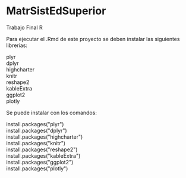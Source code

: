 # MatrSistEdSuperior
Trabajo Final R

Para ejecutar el .Rmd de este proyecto se deben instalar las siguientes librerias:

plyr  
dplyr  
highcharter  
knitr  
reshape2  
kableExtra  
ggplot2  
plotly  

Se puede instalar con los comandos:

install.packages("plyr")  
install.packages("dplyr")  
install.packages("highcharter")  
install.packages("knitr")  
install.packages("reshape2")  
install.packages("kableExtra")  
install.packages("ggplot2")  
install.packages("plotly")  
